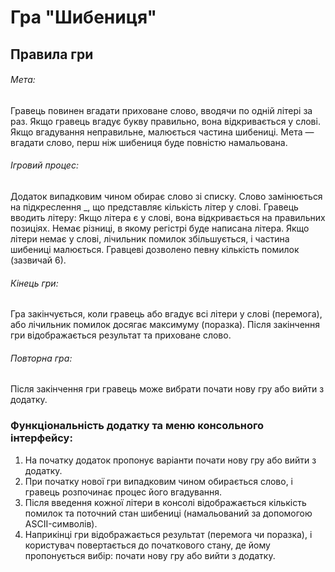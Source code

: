 # **Гра "Шибениця"**

## Правила гри

###### Мета:

Гравець повинен вгадати приховане слово, вводячи по одній літері за раз. Якщо гравець вгадує букву правильно, вона відкривається у слові. Якщо вгадування неправильне, малюється частина шибениці. Мета — вгадати слово, перш ніж шибениця буде повністю намальована.

###### Ігровий процес:

Додаток випадковим чином обирає слово зі списку.
Слово замінюється на підкреслення _, що представляє кількість літер у слові.
Гравець вводить літеру:
Якщо літера є у слові, вона відкривається на правильних позиціях.
Немає різниці, в якому регістрі буде написана літера.
Якщо літери немає у слові, лічильник помилок збільшується, і частина шибениці малюється.
Гравцеві дозволено певну кількість помилок (зазвичай 6).

###### Кінець гри:

Гра закінчується, коли гравець або вгадує всі літери у слові (перемога), або лічильник помилок досягає максимуму (поразка).
Після закінчення гри відображається результат та приховане слово.

###### Повторна гра:

Після закінчення гри гравець може вибрати почати нову гру або вийти з додатку.

### **Функціональність додатку та меню консольного інтерфейсу:**
1. На початку додаток пропонує варіанти почати нову гру або вийти з додатку.
2. При початку нової гри випадковим чином обирається слово, і гравець розпочинає процес його вгадування.
3. Після введення кожної літери в консолі відображається кількість помилок та поточний стан шибениці (намальований за допомогою ASCII-символів).
4. Наприкінці гри відображається результат (перемога чи поразка), і користувач повертається до початкового стану, де йому пропонується вибір: почати нову гру або вийти з додатку.